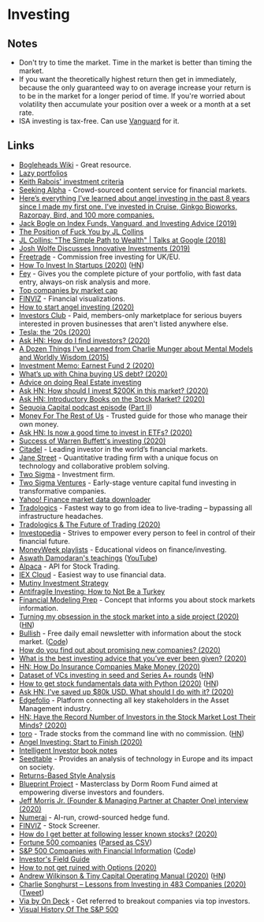 # Investing

## Notes

* Don't try to time the market. Time in the market is better than timing the market.
* If you want the theoretically highest return then get in immediately, because the only guaranteed way to on average increase your return is to be in the market for a longer period of time. If you're worried about volatility then accumulate your position over a week or a month at a set rate.
* ISA investing is tax-free. Can use [Vanguard](https://www.vanguardinvestor.co.uk/investing-explained/stocks-shares-isa) for it.

## Links

* [Bogleheads Wiki](https://www.bogleheads.org/wiki/Main_Page) - Great resource.
* [Lazy portfolios](https://www.bogleheads.org/wiki/Lazy_portfolios)
* [Keith Rabois' investment criteria](https://twitter.com/rabois/status/934099022603747329)
* [Seeking Alpha](https://seekingalpha.com/) - Crowd-sourced content service for financial markets.
* [Here’s everything I’ve learned about angel investing in the past 8 years since I made my first one. I’ve invested in Cruise, Ginkgo Bioworks, Razorpay, Bird, and 100 more companies.](https://twitter.com/justinkan/status/1136751115632988160)
* [Jack Bogle on Index Funds, Vanguard, and Investing Advice \(2019\)](https://www.youtube.com/watch?v=MLgn_kVKjCE)
* [The Position of Fuck You by JL Collins](https://www.youtube.com/watch?v=eikbQPldhPY)
* [JL Collins: "The Simple Path to Wealth" \| Talks at Google \(2018\)](https://www.youtube.com/watch?v=T71ibcZAX3I)
* [Josh Wolfe Discusses Innovative Investments \(2019\)](https://overcast.fm/+JVs6Yyeqg)
* [Freetrade](https://freetrade.io/) - Commission free investing for UK/EU.
* [How To Invest In Startups \(2020\)](https://blog.samaltman.com/how-to-invest-in-startups) \([HN](https://news.ycombinator.com/item?id=22035997)\)
* [Fey](https://www.feyapp.com/) - Gives you the complete picture of your portfolio, with fast data entry, always-on risk analysis and more.
* [Top companies by market cap](https://finviz.com/screener.ashx?o=-marketcap)
* [FINVIZ](https://finviz.com/) - Financial visualizations.
* [How to start angel investing \(2020\)](https://medium.com/@juliadewahl/how-to-start-angel-investing-8f2eb779e96f)
* [Investors Club](https://investors.club/) - Paid, members-only marketplace for serious buyers interested in proven businesses that aren't listed anywhere else.
* [Tesla: the ’20s \(2020\)](https://jwmza.com/thoughts/tesla-the-20s/)
* [Ask HN: How do I find investors? \(2020\)](https://news.ycombinator.com/item?id=22284025)
* [A Dozen Things I’ve Learned from Charlie Munger about Mental Models and Worldly Wisdom \(2015\)](https://25iq.com/2015/08/22/a-dozen-things-ive-learned-from-charlie-munger-about-mental-models-and-worldly-wisdom/)
* [Investment Memo: Earnest Fund 2 \(2020\)](https://earnestcapital.com/investment-memo-fund-2/)
* [What’s up with China buying US debt? \(2020\)](https://www.reddit.com/r/OutOfTheLoop/comments/fj1avn/whats_up_with_china_buying_us_debt/)
* [Advice on doing Real Estate investing](https://www.reddit.com/r/financialindependence/comments/fj33fa/the_best_financial_decision_i_ever_made/fkkqiw3)
* [Ask HN: How should I invest $200K in this market? \(2020\)](https://news.ycombinator.com/item?id=22623807)
* [Ask HN: Introductory Books on the Stock Market? \(2020\)](https://news.ycombinator.com/item?id=22709843)
* [Sequoia Capital podcast episode](https://overcast.fm/+FaxnVsu28) \([Part II](https://overcast.fm/+FaxleB3SE)\)
* [Money For The Rest of Us](https://moneyfortherestofus.com/) - Trusted guide for those who manage their own money.
* [Ask HN: Is now a good time to invest in ETFs? \(2020\)](https://news.ycombinator.com/item?id=22723957)
* [Success of Warren Buffett's investing \(2020\)](https://www.reddit.com/r/investing/comments/frmj8x/warren_buffett/)
* [Citadel](https://www.citadel.com/) - Leading investor in the world’s financial markets.
* [Jane Street](https://www.janestreet.com/) - Quantitative trading firm with a unique focus on technology and collaborative problem solving.
* [Two Sigma](https://www.twosigma.com/) - Investment firm.
* [Two Sigma Ventures](https://twosigmaventures.com/) - Early-stage venture capital fund investing in transformative companies.
* [Yahoo! Finance market data downloader](https://github.com/ranaroussi/yfinance)
* [Tradologics](https://tradologics.com/) - Fastest way to go from idea to live-trading – bypassing all infrastructure headaches.
* [Tradologics & The Future of Trading \(2020\)](https://aroussi.com/post/tradologics-the-future-of-trading)
* [Investopedia](https://www.investopedia.com/) - Strives to empower every person to feel in control of their financial future.
* [MoneyWeek playlists](https://www.youtube.com/user/MoneyWeekVideos/playlists) - Educational videos on finance/investing.
* [Aswath Damodaran's teachings](http://pages.stern.nyu.edu/~adamodar/) \([YouTube](https://www.youtube.com/channel/UCLvnJL8htRR1T9cbSccaoVw/playlists)\)
* [Alpaca](https://alpaca.markets/) - API for Stock Trading.
* [IEX Cloud](https://iexcloud.io/) - Easiest way to use financial data.
* [Mutiny Investment Strategy](https://mutinyfund.com/about/)
* [Antifragile Investing: How to Not Be a Turkey](https://taylorpearson.me/antifragile-investing/)
* [Financial Modeling Prep](https://financialmodelingprep.com/) - Concept that informs you about stock markets information.
* [Turning my obsession in the stock market into a side project \(2020\)](https://eduardosasso.co/blog/turning-my-obsession-in-the-stock-market-into-a-side-project/) \([HN](https://news.ycombinator.com/item?id=22870667)\)
* [Bullish](https://bullish.email/) - Free daily email newsletter with information about the stock market. \([Code](https://github.com/eduardosasso/bullish)\)
* [How do you find out about promising new companies? \(2020\)](https://www.reddit.com/r/investing/comments/g3pgax/how_do_you_find_out_about_promising_new_companies/)
* [What is the best investing advice that you’ve ever been given? \(2020\)](https://www.reddit.com/r/investing/comments/g8eikm/what_is_the_best_investing_advice_that_youve_ever/)
* [HN: How Do Insurance Companies Make Money \(2020\)](https://news.ycombinator.com/item?id=23040333)
* [Dataset of VCs investing in seed and Series A+ rounds](https://unicorn-nest.com/dataset/) \([HN](https://news.ycombinator.com/item?id=23018805)\)
* [How to get stock fundamentals data with Python \(2020\)](http://theautomatic.net/2020/05/05/how-to-download-fundamentals-data-with-python/) \([HN](https://news.ycombinator.com/item?id=23081595)\)
* [Ask HN: I've saved up $80k USD. What should I do with it? \(2020\)](https://news.ycombinator.com/item?id=23089445)
* [Edgefolio](https://edgefolio.com/) - Platform connecting all key stakeholders in the Asset Management industry.
* [HN: Have the Record Number of Investors in the Stock Market Lost Their Minds? \(2020\)](https://news.ycombinator.com/item?id=23200830)
* [toro](https://gitlab.com/aenegri/toro) - Trade stocks from the command line with no commission. \([HN](https://news.ycombinator.com/item?id=23209142)\)
* [Angel Investing: Start to Finish \(2020\)](https://www.holloway.com/b/angel-investing)
* [Intelligent Investor book notes](https://wiki.harrison.dev/books/intelligent-investor.html)
* [Seedtable](https://www.seedtable.com/) - Provides an analysis of technology in Europe and its impact on society.
* [Returns-Based Style Analysis](https://www.badgerodon.com/rbsa)
* [Blueprint Project](https://blueprint.dormroomfund.com/) - Masterclass by Dorm Room Fund aimed at empowering diverse investors and founders.
* [Jeff Morris Jr. \(Founder & Managing Partner at Chapter One\) interview \(2020\)](https://thetakeoff.substack.com/p/jeff-morris-jr-edition-15)
* [Numerai](https://numer.ai/) - AI-run, crowd-sourced hedge fund.
* [FINVIZ](https://www.finviz.com/) - Stock Screener.
* [How do I get better at following lesser known stocks? \(2020\)](https://www.reddit.com/r/investing/comments/gyax1h/how_do_i_get_better_at_following_lesser_known/)
* [Fortune 500 companies](https://fortune.com/fortune500/) \([Parsed as CSV](https://github.com/cmusam/fortune500)\)
* [S&P 500 Companies with Financial Information](https://datahub.io/core/s-and-p-500-companies) \([Code](https://github.com/datasets/s-and-p-500-companies)\)
* [Investor's Field Guide](http://investorfieldguide.com/)
* [How to not get ruined with Options \(2020\)](https://www.reddit.com/r/investing/comments/hdft5z/how_to_not_get_ruined_with_options_part_1_of_4/)
* [Andrew Wilkinson & Tiny Capital Operating Manual \(2020\)](https://colinkeeley.com/blog/andrew-wilkinson-tiny-capital-operating-manual) \([HN](https://news.ycombinator.com/item?id=23739381)\)
* [Charlie Songhurst – Lessons from Investing in 483 Companies \(2020\)](http://investorfieldguide.com/songhurst/) \([Tweet](https://twitter.com/patrick_oshag/status/1280889822404624384)\)
* [Via by On Deck](https://via.beondeck.com/) - Get referred to breakout companies via top investors.
* [Visual History Of The S&P 500](https://etfdb.com/history-of-the-s-and-p-500/)

